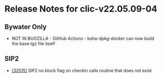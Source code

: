 
# Release Notes for clic-v22.05.09-04

## Bywater Only

- NOT IN BUGZILLA - GitHub Actions - koha-dpkg-docker can now build the base.tgz file itself

## SIP2

- [[32515]](http://bugs.koha-community.org/bugzilla3/show_bug.cgi?id=32515) SIP2 no block flag on checkin calls routine that does not exist


